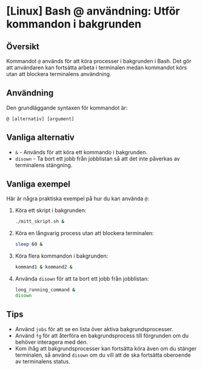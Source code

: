 # [Linux] Bash @ användning: Utför kommandon i bakgrunden

## Översikt
Kommandot `@` används för att köra processer i bakgrunden i Bash. Det gör att användaren kan fortsätta arbeta i terminalen medan kommandot körs utan att blockera terminalens användning.

## Användning
Den grundläggande syntaxen för kommandot är:

```
@ [alternativ] [argument]
```

## Vanliga alternativ
- `&` - Används för att köra ett kommando i bakgrunden.
- `disown` - Ta bort ett jobb från jobblistan så att det inte påverkas av terminalens stängning.

## Vanliga exempel
Här är några praktiska exempel på hur du kan använda `@`:

1. Köra ett skript i bakgrunden:
   ```bash
   ./mitt_skript.sh &
   ```

2. Köra en långvarig process utan att blockera terminalen:
   ```bash
   sleep 60 &
   ```

3. Köra flera kommandon i bakgrunden:
   ```bash
   kommand1 & kommand2 &
   ```

4. Använda `disown` för att ta bort ett jobb från jobblistan:
   ```bash
   long_running_command &
   disown
   ```

## Tips
- Använd `jobs` för att se en lista över aktiva bakgrundsprocesser.
- Använd `fg` för att återföra en bakgrundsprocess till förgrunden om du behöver interagera med den.
- Kom ihåg att bakgrundsprocesser kan fortsätta köra även om du stänger terminalen, så använd `disown` om du vill att de ska fortsätta oberoende av terminalens status.